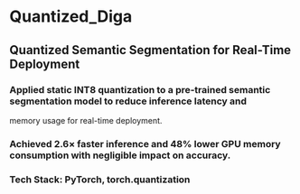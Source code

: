 # Quantized_Diga
## Quantized Semantic Segmentation for Real-Time Deployment
### Applied static INT8 quantization to a pre-trained semantic segmentation model to reduce inference latency and
memory usage for real-time deployment.
### Achieved 2.6× faster inference and 48% lower GPU memory consumption with negligible impact on accuracy.
### Tech Stack: PyTorch, torch.quantization
